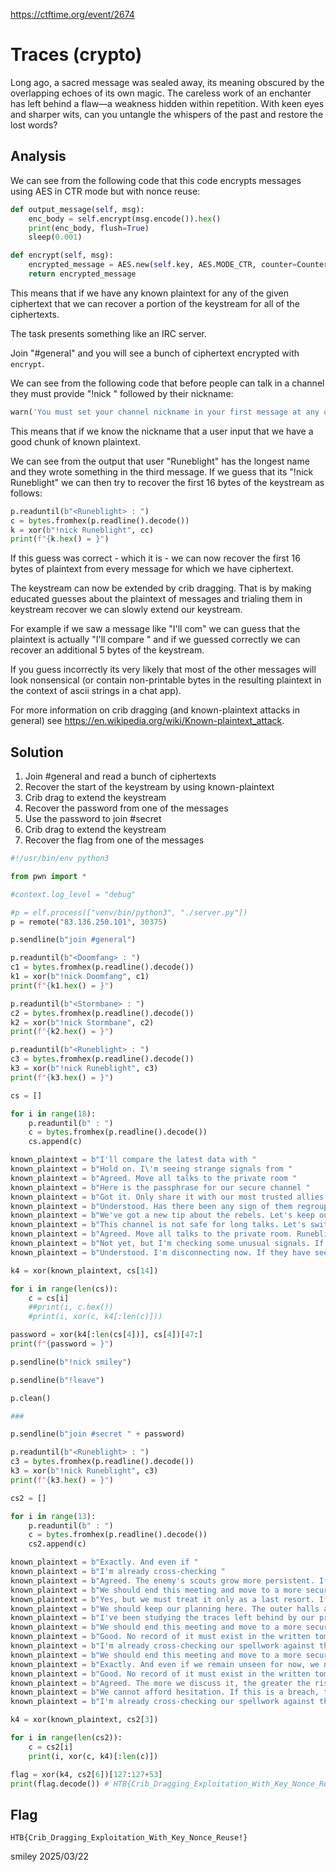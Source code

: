 https://ctftime.org/event/2674

# Traces (crypto)

Long ago, a sacred message was sealed away, its meaning obscured by the overlapping echoes of its own magic. The careless work of an enchanter has left behind a flaw—a weakness hidden within repetition. With keen eyes and sharper wits, can you untangle the whispers of the past and restore the lost words?

## Analysis

We can see from the following code that this code encrypts messages using AES in CTR mode but with nonce reuse:

```python
def output_message(self, msg):
    enc_body = self.encrypt(msg.encode()).hex()
    print(enc_body, flush=True)
    sleep(0.001)

def encrypt(self, msg):
    encrypted_message = AES.new(self.key, AES.MODE_CTR, counter=Counter.new(128)).encrypt(msg)
    return encrypted_message
```

This means that if we have any known plaintext for any of the given ciphertext that we can recover a portion of the keystream for all of the ciphertexts.

The task presents something like an IRC server.

Join "#general" and you will see a bunch of ciphertext encrypted with `encrypt`.

We can see from the following code that before people can talk in a channel they must provide "!nick " followed by their nickname:

```python
warn('You must set your channel nickname in your first message at any channel. Format: "!nick <nickname>"')
```

This means that if we know the nickname that a user input that we have a good chunk of known plaintext.

We can see from the output that user "Runeblight" has the longest name and they wrote something in the third message. If we guess that its "!nick Runeblight" we can then try to recover the first 16 bytes of the keystream as follows:

```python
p.readuntil(b"<Runeblight> : ")
c = bytes.fromhex(p.readline().decode())
k = xor(b"!nick Runeblight", cc)
print(f"{k.hex() = }")
```

If this guess was correct - which it is - we can now recover the first 16 bytes of plaintext from every message for which we have ciphertext.

The keystream can now be extended by crib dragging. That is by making educated guesses about the plaintext of messages and trialing them in keystream recover we can slowly extend our keystream.

For example if we saw a message like "I'll com" we can guess that the plaintext is actually "I'll compare " and if we guessed correctly we can recover an additional 5 bytes of the keystream.

If you guess incorrectly its very likely that most of the other messages will look nonsensical (or contain non-printable bytes in the resulting plaintext in the context of ascii strings in a chat app).

For more information on crib dragging (and known-plaintext attacks in general) see https://en.wikipedia.org/wiki/Known-plaintext_attack.

## Solution

1) Join #general and read a bunch of ciphertexts
2) Recover the start of the keystream by using known-plaintext
3) Crib drag to extend the keystream
4) Recover the password from one of the messages
5) Use the password to join #secret
6) Crib drag to extend the keystream
7) Recover the flag from one of the messages

```python
#!/usr/bin/env python3

from pwn import *

#context.log_level = "debug"

#p = elf.process(["venv/bin/python3", "./server.py"])
p = remote("83.136.250.101", 30375)

p.sendline(b"join #general")

p.readuntil(b"<Doomfang> : ")
c1 = bytes.fromhex(p.readline().decode())
k1 = xor(b"!nick Doomfang", c1)
print(f"{k1.hex() = }")

p.readuntil(b"<Stormbane> : ")
c2 = bytes.fromhex(p.readline().decode())
k2 = xor(b"!nick Stormbane", c2)
print(f"{k2.hex() = }")

p.readuntil(b"<Runeblight> : ")
c3 = bytes.fromhex(p.readline().decode())
k3 = xor(b"!nick Runeblight", c3)
print(f"{k3.hex() = }")

cs = []

for i in range(18):
    p.readuntil(b" : ")
    c = bytes.fromhex(p.readline().decode())
    cs.append(c)

known_plaintext = b"I'll compare the latest data with "
known_plaintext = b"Hold on. I\'m seeing strange signals from "
known_plaintext = b"Agreed. Move all talks to the private room "
known_plaintext = b"Here is the passphrase for our secure channel "
known_plaintext = b"Got it. Only share it with our most trusted allies "
known_plaintext = b"Understood. Has there been any sign of them regrouping since"
known_plaintext = b"We've got a new tip about the rebels. Let's keep our chat private."
known_plaintext = b"This channel is not safe for long talks. Let's switch to our private room"
known_plaintext = b"Agreed. Move all talks to the private room. Runeblight, please clear the logs"
known_plaintext = b"Not yet, but I'm checking some unusual signals. If they sense us, we might have "
known_plaintext = b"Understood. I'm disconnecting now. If they have seen us, we must disappear immediately."

k4 = xor(known_plaintext, cs[14])

for i in range(len(cs)):
    c = cs[i]
    ##print(i, c.hex())
    #print(i, xor(c, k4[:len(c)]))

password = xor(k4[:len(cs[4])], cs[4])[47:]
print(f"{password = }")

p.sendline(b"!nick smiley")

p.sendline(b"!leave")

p.clean()

###

p.sendline(b"join #secret " + password)

p.readuntil(b"<Runeblight> : ")
c3 = bytes.fromhex(p.readline().decode())
k3 = xor(b"!nick Runeblight", c3)
print(f"{k3.hex() = }")

cs2 = []

for i in range(13):
    p.readuntil(b" : ")
    c = bytes.fromhex(p.readline().decode())
    cs2.append(c)

known_plaintext = b"Exactly. And even if "
known_plaintext = b"I'm already cross-checking "
known_plaintext = b"Agreed. The enemy's scouts grow more persistent. If they catch even a whisper of our designs, they "
known_plaintext = b"We should end this meeting and move to a more secure sanctum. If their mages or spies are closing in "
known_plaintext = b"Yes, but we must treat it only as a last resort. If we activate it too soon, we risk revealing its location "
known_plaintext = b"We should keep our planning here. The outer halls are not secure, and too many eyes watch the open channels"
known_plaintext = b"I've been studying the traces left behind by our previous incantations, and something feels wrong. Our network "
known_plaintext = b"We should end this meeting and move to a more secure sanctum. If their mages or spies are closing in, they may"
known_plaintext = b"Good. No record of it must exist in the written tomes. I will ensure all traces are erased, and it shall never "
known_plaintext = b"I'm already cross-checking our spellwork against the ancient records. If this beacon was part of an older enchantment "
known_plaintext = b"We should end this meeting and move to a more secure sanctum. If their mages or spies are closing in, they may intercept our "
known_plaintext = b"Exactly. And even if we remain unseen for now, we need contingency plans. If the Council fortifies its magical barriers, we could lose access "
known_plaintext = b"Good. No record of it must exist in the written tomes. I will ensure all traces are erased, and it shall never be spoken of openly. If the enemy " # 7
known_plaintext = b"Agreed. The more we discuss it, the greater the risk. Every moment we delay, the Council strengthens its defenses. We must act soon before our window of opportunity closes" # 8
known_plaintext = b"We cannot afford hesitation. If this is a breach, then the High Council's forces may already be on our trail. Even the smallest mistake could doom our entire campaign. We must " # 4
known_plaintext = b"I'm already cross-checking our spellwork against the ancient records. If this beacon was part of an older enchantment, I'll find proof. But if it is active now, then we have a problem " # 3

k4 = xor(known_plaintext, cs2[3])

for i in range(len(cs2)):
    c = cs2[i]
    print(i, xor(c, k4)[:len(c)])

flag = xor(k4, cs2[6])[127:127+53]
print(flag.decode()) # HTB{Crib_Dragging_Exploitation_With_Key_Nonce_Reuse!}
```

## Flag
`HTB{Crib_Dragging_Exploitation_With_Key_Nonce_Reuse!}`

smiley 2025/03/22
